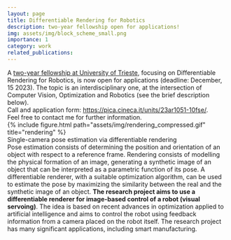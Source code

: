 ```yaml
---
layout: page
title: Differentiable Rendering for Robotics
description: two-year fellowship open for applications!
img: assets/img/block_scheme_small.png
importance: 1
category: work
related_publications: 
---
```

<div>
A <a href="https://pica.cineca.it/units/23ar1051-10fse/">two-year fellowship at University of Trieste</a>, focusing on Differentiable Rendering for Robotics, is now open for applications (deadline: December, 15 2023). The topic is an interdisciplinary one, at the intersection of Computer Vision, Optimization and Robotics (see the brief description below).<br>
Call and application form: 
<a href="https://pica.cineca.it/units/23ar1051-10fse/">https://pica.cineca.it/units/23ar1051-10fse/</a>.
<br>
Feel free to contact me for further information.
</div>

<div class="row">
    <div class="col-sm mt-3 mt-md-0">
        {% include figure.html path="assets/img/rendering_compressed.gif" title="rendering" %}
    </div>
</div>
<div class="caption">
    Single-camera pose estimation via differentiable rendering
</div>

<div>
Pose estimation consists of determining the position and orientation of an object with respect to a reference frame. Rendering consists of modelling the physical formation of an image, generating a synthetic image of an object that can be interpreted as a parametric function of its pose. A differentiable renderer, with a suitable optimization algorithm, can be used to estimate the pose by maximizing the similarity between the real and the synthetic image of an object. <strong>The research project aims to use a differentiable renderer for image-based control of a robot (visual servoing)</strong>. The idea is based on recent advances in optimization applied to artificial intelligence and aims to control the robot using feedback information from a camera placed on the robot itself. The research project has many significant applications, including smart manufacturing.
</div>
